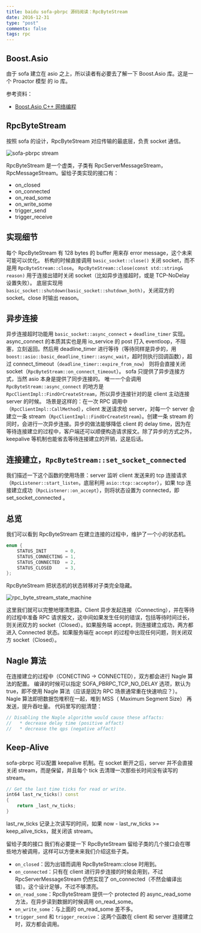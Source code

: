 ```yaml
---
title: baidu sofa-pbrpc 源码阅读：RpcByteStream
date: 2016-12-31
type: "post"
comments: false
tags: rpc
---
```


## Boost.Asio

由于 sofa 建立在 asio 之上，所以读者有必要去了解一下 Boost.Asio 库。这是一个 Proactor 模型 的 io 库。

参考资料：

- [Boost.Asio C++ 网络编程](https://www.gitbook.com/book/mmoaay/boost-asio-cpp-network-programming-chinese/details)

## RpcByteStream

按照 sofa 的设计，RpcByteStream 对应传输的最底层，负责 socket 通信。

![sofa-pbrpc stream](http://og0xhkmh3.bkt.clouddn.com/sofa_rpc_stream.png)

RpcByteStream 是一个虚类，子类有 RpcServerMessageStream，RpcMessageStream。留给子类实现的接口有：

- on_closed
- on_connected
- on_read_some
- on_write_some
- trigger_send
- trigger_receive

## 实现细节

每个 RpcByteStream 有 128 bytes 的 buffer 用来存 error message，这个未来可能可以优化。
析构的时候直接调用 `basic_socket::close()` 关闭 socket，而不是用 `RpcByteStream::close`。
`RpcByteStream::close(const std::string& reason)` 用于连接出错时关闭 socket（比如异步连接超时，或是 TCP-NoDelay 设置失败）。
底层实现用 `basic_socket::shutdown(basic_socket::shutdown_both)`，关闭双方的 socket。close 时输出 reason。

## 异步连接

异步连接超时功能用 `basic_socket::async_connect` + `deadline_timer` 实现。async_connect 的本质其实也是用 io_service 的 post 打入 eventloop，不阻塞，立刻返回。然后用 deadline_timer 进行等待（等待同样是异步的，用 `boost::asio::basic_deadline_timer::async_wait`，超时则执行回调函数），超过 connect_timeout（`deadline_timer::expire_from_now`） 则将会直接关闭 socket（`RpcByteStream::on_connect_timeout`）。
sofa 只提供了异步连接方式，当然 asio 本身是提供了同步连接的。
唯一一个会调用 `RpcByteStream::async_connect` 的地方是 `RpcClientImpl::FindOrCreateStream`，所以异步连接针对的是 client 主动连接 server 的时候。
场景是这样的：在一次 RPC 调用中（`RpcClientImpl::CallMethod`），client 发送请求给 server，对每一个 server 会建立一条 stream（`RpcClientImpl::FindOrCreateStream`）。创建一条 stream 的同时，会进行一次异步连接。异步的做法能够降低 client 的 delay time，因为在等待连接建立的过程中，客户端还可以顺便构造请求报文。除了异步的方式之外，keepalive 等机制也能省去等待连接建立的开销，这是后话。

## 连接建立，`RpcByteStream::set_socket_connected`

我们描述一下这个函数的使用场景：server 监听 client 发送来的 tcp 连接请求（`RpcListener::start_listen`，底层利用 `asio::tcp::acceptor`），如果 tcp 连接建立成功（`RpcListener::on_accept`），则将状态设置为 connected，即 set_socket_connected 。

## 总览
我们可以看到 RpcByteStream 在建立连接的过程中，维护了一个小的状态机。

```cpp
enum {
    STATUS_INIT       = 0,
    STATUS_CONNECTING = 1,
    STATUS_CONNECTED  = 2,
    STATUS_CLOSED     = 3,
};
```

RpcByteStream 把状态机的状态转移对子类完全隐藏。

![rpc_byte_stream_state_machine](http://og0xhkmh3.bkt.clouddn.com/rpc_byte_stream_state_machine.png)

这里我们就可以完整地理清思路，Client 异步发起连接（Connecting），并在等待的过程中准备 RPC 请求报文，这中间如果发生任何的错误，包括等待时间过长，则关闭双方的 socket（Closed）。如果服务端 accept，则连接建立成功，两方都进入 Connected 状态。如果服务端在 accept 的过程中出现任何问题，则关闭双方 socket（Closed）。

## Nagle 算法

在连接建立的过程中（CONECTING -> CONNECTED），双方都会进行 Nagle 算法的配置。
编译的时候可以指定 SOFA_PBRPC_TCP_NO_DELAY 选项，默认为 true，即不使用 Nagle 算法（应该是因为 RPC 场景通常重在快速响应？）。Nagle 算法即把数据包堆积在一起，堆到 MSS（ Maximum Segment Size） 再发送，提升吞吐量。
代码里写的挺清楚：

```cpp
// Disabling the Nagle algorithm would cause these affacts:
//   * decrease delay time (positive affact)
//   * decrease the qps (negative affact)
```

## Keep-Alive

sofa-pbrpc 可以配置 keepalive 机制。在 socket 断开之后，server 并不会直接关闭 stream，而是保留，并且每个 tick 去清理一次那些长时间没有读写的 stream。

```cpp
// Get the last time ticks for read or write.
int64 last_rw_ticks() const
{
    return _last_rw_ticks;
}
```

last_rw_ticks 记录上次读写的时间，如果 now - last_rw_ticks >= keep_alive_ticks，就关闭该 stream。

留给子类的接口
我们有必要提一下 RpcByteStream 留给子类的几个接口会在哪些地方被调用，这样可以方便未来我们介绍这些子类。

- `on_closed`：因为出错而调用 RpcByteStream::close 时用到。
- `on_connected`：只有在 client 进行异步连接的时候会用到，不过 RpcServerMessageStream 仍然实现了 on_connected（不然会编译出错）。这个设计足够，不过不够漂亮。
- `on_read_some`：RpcByteStream 提供一个 protected 的 async_read_some 方法，在异步读到数据的时候调用 on_read_some。
- `on_write_some`：与上面的 on_read_some 差不多。
- `trigger_send` 和 `trigger_receive`：这两个函数在 client 和 server 连接建立时，双方都会调用。

